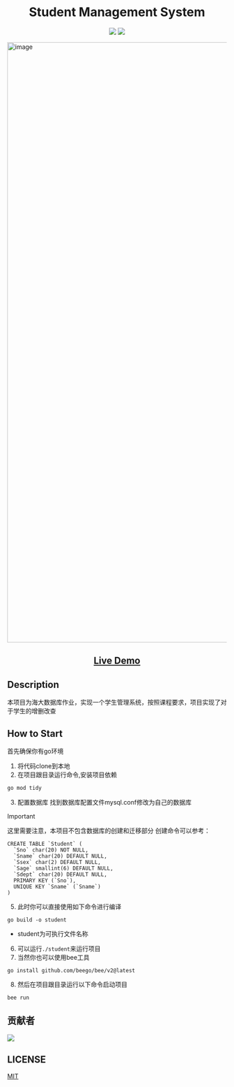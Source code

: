<h1 align="center">Student Management System</h1>
<p align='center'>
<img src="https://img.shields.io/badge/made%20by-daoxuan-blue">
<img src="https://img.shields.io/badge/go-1.23.0-blue">
</p>
<img width="1374" alt="image" src="https://github.com/user-attachments/assets/8f7a2504-fefb-40be-afbf-adb81d88bd21">
<h2 align="center"><a  href="http://81.70.143.162:7879/">Live Demo</a></h2>

## Description
本项目为海大数据库作业，实现一个学生管理系统，按照课程要求，项目实现了对于学生的增删改查
## How to Start
首先确保你有go环境
1. 将代码clone到本地
2. 在项目跟目录运行命令,安装项目依赖
``` bash
go mod tidy
```
3. 配置数据库
找到数据库配置文件mysql.conf修改为自己的数据库
> [!IMPORTANT]
> 这里需要注意，本项目不包含数据库的创建和迁移部分
创建命令可以参考：
```
CREATE TABLE `Student` (
  `Sno` char(20) NOT NULL,
  `Sname` char(20) DEFAULT NULL,
  `Ssex` char(2) DEFAULT NULL,
  `Sage` smallint(6) DEFAULT NULL,
  `Sdept` char(20) DEFAULT NULL,
  PRIMARY KEY (`Sno`),
  UNIQUE KEY `Sname` (`Sname`)
)
```
5. 此时你可以直接使用如下命令进行编译
```
go build -o student
```
* student为可执行文件名称

6. 可以运行`./student`来运行项目
7. 当然你也可以使用bee工具
```
go install github.com/beego/bee/v2@latest
```
8. 然后在项目跟目录运行以下命令启动项目
```
bee run
```
## 贡献者

<a href="https://github.com/dx2331lxz/studentmanagement/graphs/contributors">
  <img src="https://contrib.rocks/image?repo=dx2331lxz/studentmanagement" />
</a>

## LICENSE
[MIT](https://opensource.org/license/mit/)

  
  
